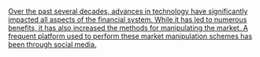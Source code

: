  <!DOCTYPE html>
<html>
 <!--<body style="background-color: #3c3d41;">-->

<p><a href= https://qspace.library.queensu.ca/bitstream/handle/1974/28239/David_Nam_K_202010_MSC.pdf?sequence=2&isAllowed=y>Over the past several decades, advances in technology have significantly impacted
all aspects of the financial system. While it has led to numerous benefits, it has
also increased the methods for manipulating the market. A frequent platform used
to perform these market manipulation schemes has been through social media.</a></p>

</body>
</html>



 

